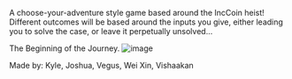 A choose-your-adventure style game based around the IncCoin heist!
Different outcomes will be based around the inputs you give, either leading you to solve the case, or leave it perpetually unsolved...

The Beginning of the Journey.
![image](https://github.com/user-attachments/assets/9d98e6db-2e9c-4a15-9798-3a68ad6f4b92)




Made by: Kyle, Joshua, Vegus, Wei Xin, Vishaakan
